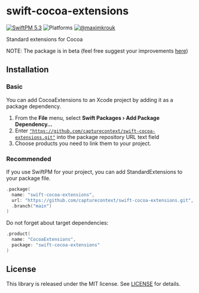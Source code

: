 # swift-cocoa-extensions

[![SwiftPM 5.3](https://img.shields.io/badge/swiftpm-5.3-ED523F.svg?style=flat)](https://swift.org/download/) ![Platforms](https://img.shields.io/badge/Platforms-iOS_13_|_macOS_10.15_|_Catalyst_|_tvOS_14_|_watchOS_7-ED523F.svg?style=flat) [![@maximkrouk](https://img.shields.io/badge/contact-@capturecontext-1DA1F2.svg?style=flat&logo=twitter)](https://twitter.com/capture_context) 

Standard extensions for Cocoa

NOTE: The package is in beta (feel free suggest your improvements [here](https://github.com/capturecontext/swift-cocoa-extensions/discussions/1))



## Installation

### Basic

You can add CocoaExtensions to an Xcode project by adding it as a package dependency.

1. From the **File** menu, select **Swift Packages › Add Package Dependency…**
2. Enter [`"https://github.com/capturecontext/swift-cocoa-extensions.git"`](https://github.com/capturecontext/swift-cocoa-extensions.git) into the package repository URL text field
3. Choose products you need to link them to your project.

### Recommended

If you use SwiftPM for your project, you can add StandardExtensions to your package file.

```swift
.package(
  name: "swift-cocoa-extensions",
  url: "https://github.com/capturecontext/swift-cocoa-extensions.git", 
  .branch("main")
)
```

Do not forget about target dependencies:

```swift
.product(
  name: "CocoaExtensions", 
  package: "swift-cocoa-extensions"
)
```



## License

This library is released under the MIT license. See [LICENSE](LICENSE) for details.
